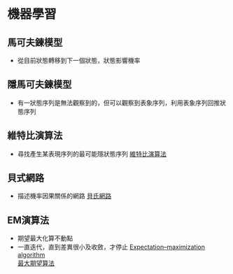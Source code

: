 # 機器學習
## 馬可夫鍊模型
- 從目前狀態轉移到下一個狀態，狀態影響機率
## 隱馬可夫鍊模型
- 有一狀態序列是無法觀察到的，但可以觀察到表象序列，利用表象序列回推狀態序列
## 維特比演算法
- 尋找產生某表現序列的最可能隱狀態序列
[維特比演算法](https://zh.wikipedia.org/wiki/%E7%BB%B4%E7%89%B9%E6%AF%94%E7%AE%97%E6%B3%95)
## 貝式網路
- 描述機率因果關係的網路
[貝氏網路](https://zh.wikipedia.org/wiki/%E8%B2%9D%E6%B0%8F%E7%B6%B2%E8%B7%AF)
## EM演算法
- 期望最大化算不動點
- 一直迭代，直到差異很小及收斂，才停止
[Expectation–maximization algorithm](https://en.wikipedia.org/wiki/Expectation%E2%80%93maximization_algorithm?fbclid=IwAR0NzpZR4cdyrqGzYMYD-edGC5hFuypAjHVQe1lXXzYTosM_i5pAAUwivW0)\
[最大期望算法](https://zh.wikipedia.org/zh-tw/%E6%9C%80%E5%A4%A7%E6%9C%9F%E6%9C%9B%E7%AE%97%E6%B3%95?fbclid=IwAR2omHhXnEJAYJVoj63x0UC-ZuLmJCvxHaJ-Dwv3--x0lQGgdqQPDmNGGp8)